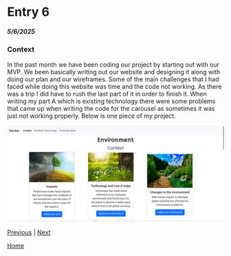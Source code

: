 # Entry 6
##### 5/6/2025

### Context
In the past month we have been coding our project by starting out with our MVP. We been basically writing out our website and designing it along with doing our plan and our wireframes. Some of the main challenges that I had faced while doing this website was time and the code not working. As there was a trip I did have to rush the last part of it in order to finish it. When writing my part A which is existing technology there were some problems that came up when writing the code for the carousel as sometimes it was just not working properly. Below is one piece of my project.

![Website image](/prep/blog.png)

[Previous](entry05.md) | [Next](entry07.md)

[Home](../README.md)

